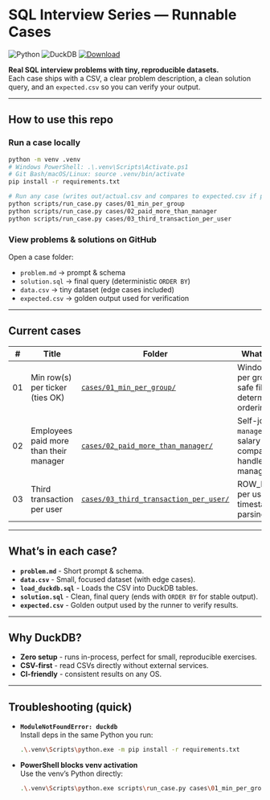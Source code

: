 # SQL Interview Series — Runnable Cases

![Python](https://img.shields.io/badge/Python-3.12%2B-blue)
![DuckDB](https://img.shields.io/badge/DuckDB-1.3%2B-informational)
[![Download](https://img.shields.io/badge/Download-ZIP-success)](https://github.com/Benzzz94/SQL-Interview-Series/archive/refs/heads/main.zip)

**Real SQL interview problems with tiny, reproducible datasets.**  
Each case ships with a CSV, a clear problem description, a clean solution query, and an `expected.csv` so you can verify your output.

---

## How to use this repo

### Run a case locally
```bash
python -m venv .venv
# Windows PowerShell: .\.venv\Scripts\Activate.ps1
# Git Bash/macOS/Linux: source .venv/bin/activate
pip install -r requirements.txt

# Run any case (writes out/actual.csv and compares to expected.csv if present)
python scripts/run_case.py cases/01_min_per_group
python scripts/run_case.py cases/02_paid_more_than_manager
python scripts/run_case.py cases/03_third_transaction_per_user
```

### View problems & solutions on GitHub
Open a case folder:
- `problem.md` → prompt & schema  
- `solution.sql` → final query (deterministic `ORDER BY`)  
- `data.csv` → tiny dataset (edge cases included)  
- `expected.csv` → golden output used for verification

---

## Current cases

| #  | Title                                   | Folder                                                                         | What it shows                                                         |
|----|-----------------------------------------|--------------------------------------------------------------------------------|-----------------------------------------------------------------------|
| 01 | Min row(s) per ticker (ties OK)         | [`cases/01_min_per_group/`](cases/01_min_per_group/)                           | Window `MIN()` per group + tie-safe filter; deterministic ordering.   |
| 02 | Employees paid more than their manager  | [`cases/02_paid_more_than_manager/`](cases/02_paid_more_than_manager/)         | Self-join on `manager_id` + salary comparison; handles NULL managers. |
| 03 | Third transaction per user              | [`cases/03_third_transaction_per_user/`](cases/03_third_transaction_per_user/) | ROW_NUMBER() per user; stable timestamp parsing.                      |
---

## What’s in each case?

- **`problem.md`** - Short prompt & schema.  
- **`data.csv`** - Small, focused dataset (with edge cases).  
- **`load_duckdb.sql`** - Loads the CSV into DuckDB tables.  
- **`solution.sql`** - Clean, final query (ends with `ORDER BY` for stable output).  
- **`expected.csv`** - Golden output used by the runner to verify results.

---

## Why DuckDB?

- **Zero setup** - runs in-process, perfect for small, reproducible exercises.  
- **CSV-first** - read CSVs directly without external services.  
- **CI-friendly** - consistent results on any OS.

---

## Troubleshooting (quick)

- **`ModuleNotFoundError: duckdb`**  
  Install deps in the same Python you run:
  ```bash
  .\.venv\Scripts\python.exe -m pip install -r requirements.txt
  ```

- **PowerShell blocks venv activation**  
  Use the venv’s Python directly:
  ```bash
  .\.venv\Scripts\python.exe scripts\run_case.py cases\01_min_per_group
  ```
